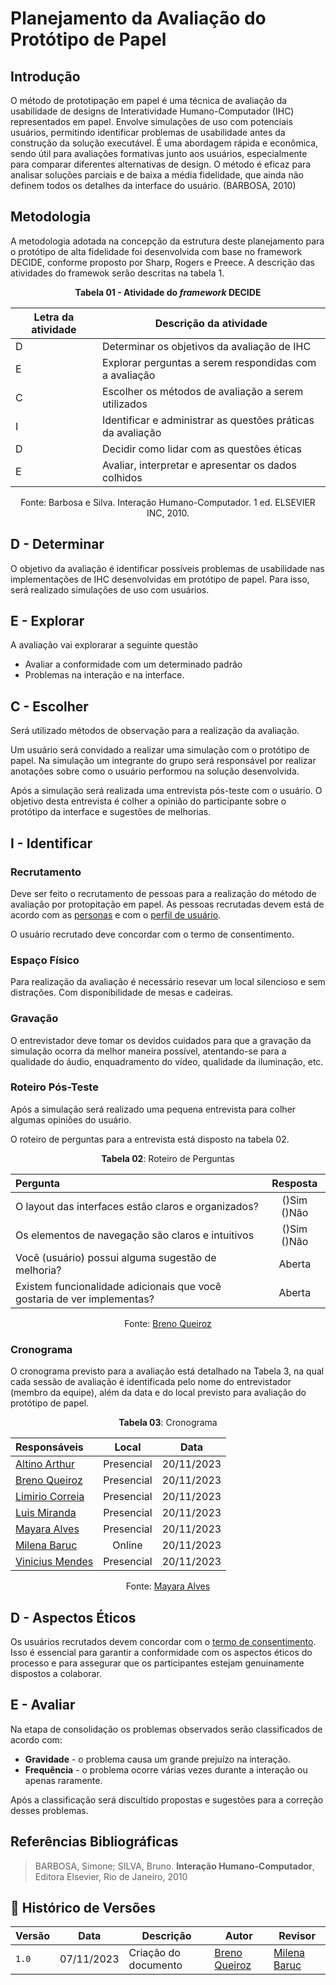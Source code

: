 # Planejamento da Avaliação do Protótipo de Papel

## Introdução

O método de prototipação em papel é uma técnica de avaliação da usabilidade de designs
de Interatividade Humano-Computador (IHC) representados em papel. Envolve simulações de
uso com potenciais usuários, permitindo identificar problemas de usabilidade antes da construção
da solução executável. É uma abordagem rápida e econômica, sendo útil para avaliações formativas
junto aos usuários, especialmente para comparar diferentes alternativas de design.
O método é eficaz para analisar soluções parciais e de baixa a média fidelidade, que
ainda não definem todos os detalhes da interface do usuário. (BARBOSA, 2010)

## Metodologia

A metodologia adotada na concepção da estrutura deste planejamento para o protótipo de alta fidelidade foi desenvolvida com base no framework DECIDE, conforme proposto por Sharp, Rogers e Preece. A descrição das atividades do framewok serão descritas na tabela 1.

<p align="center"><b>Tabela 01 - Atividade do <i>framework</i> DECIDE</b></p>

| **Letra da atividade** | **Descrição da atividade**                                  |
| ---------------------- | ----------------------------------------------------------- |
| D                      | Determinar os objetivos da avaliação de IHC                 |
| E                      | Explorar perguntas a serem respondidas com a avaliação      |
| C                      | Escolher os métodos de avaliação a serem utilizados         |
| I                      | Identificar e administrar as questões práticas da avaliação |
| D                      | Decidir como lidar com as questões éticas                   |
| E                      | Avaliar, interpretar e apresentar os dados colhidos         |

<p align="center">Fonte: Barbosa e Silva. Interação Humano-Computador. 1 ed.  ELSEVIER INC, 2010.</p>

## D - Determinar

O objetivo da avaliação é identificar possíveis problemas de usabilidade nas implementações
de IHC desenvolvidas em protótipo de papel. Para isso, será realizado simulações de uso com
usuários.

## E - Explorar

A avaliação vai explorarar a seguinte questão

- Avaliar a conformidade com um determinado padrão
- Problemas na interação e na interface.

## C - Escolher

Será utilizado métodos de observação para a realização da avaliação.

Um usuário será convidado a realizar uma simulação com o protótipo de papel. Na simulação
um integrante do grupo será responsável por realizar anotações sobre como o usuário performou
na solução desenvolvida.

Após a simulação será realizada uma entrevista pós-teste com o usuário. O objetivo desta entrevista é
colher a opinião do participante sobre o protótipo da interface
e sugestões de melhorias.

## I - Identificar

### Recrutamento

Deve ser feito o recrutamento de pessoas para a realização do método de avaliação por protopitação
em papel. As pessoas recrutadas devem está de acordo com as 
[personas](../../../elicitacao/Persona.md) e com o [perfil de usuário](../../../elicitacao/PerfilUsuario.md).

O usuário recrutado deve concordar com o termo de consentimento.

### Espaço Físico

Para realização da avaliação é necessário resevar um local silencioso e sem distrações. Com disponibilidade de mesas e cadeiras.

### Gravação

O entrevistador deve tomar os devidos cuidados para que a gravação da simulação ocorra 
da melhor maneira possível, atentando-se para a qualidade do áudio, enquadramento do vídeo,
qualidade da iluminação, etc.

### Roteiro Pós-Teste

Após a simulação será realizado uma pequena entrevista para colher algumas opiniões
do usuário.

O roteiro de perguntas para a entrevista está disposto na tabela 02.

<center>

**Tabela 02**: Roteiro de Perguntas

| Pergunta | Resposta |
|:----| :---:|
| O layout das interfaces estão claros e organizados? |()Sim ()Não   |
| Os elementos de navegação são claros e intuitivos | ()Sim ()Não |
| Você (usuário) possui alguma sugestão de melhoria?                        | Aberta |
| Existem funcionalidade adicionais que  você gostaria de ver implementas?  | Aberta |

Fonte: [Breno Queiroz](https://github.com/brenob6)

</center>

### Cronograma

O cronograma previsto para a avaliação está detalhado na Tabela 3, na qual cada sessão de avaliação é identificada pelo nome do entrevistador (membro da equipe), além da data e do local previsto para avaliação do protótipo de papel.
<center>

**Tabela 03**: Cronograma

|Responsáveis   | Local                |   Data |
|:----| :---:|:---:|
| [Altino Arthur](https://github.com/arthurrochamoreira)  | Presencial  | 20/11/2023 |
| [Breno Queiroz](https://github.com/brenob6) | Presencial   | 20/11/2023 |
| [Limirio Correia](https://github.com/LimirioGuimaraes) | Presencial  | 20/11/2023  |
| [Luis Miranda](https://github.com/LuisMiranda10)  | Presencial   | 20/11/2023  |
|  [Mayara Alves](https://github.com/Mayara-tech)   | Presencial  | 20/11/2023 |
| [Milena Baruc](https://github.com/MilenaBaruc)  |  Online  |  20/11/2023  |
| [Vinicius Mendes](https://github.com/yabamiah)   |  Presencial |  20/11/2023  |                   

Fonte: [Mayara Alves](https://github.com/Mayara-tech)

</center>

## D - Aspectos Éticos

Os usuários recrutados devem concordar com o [termo de consentimento](../../../elicitacao/termoConsertimento.pdf). Isso 
é essencial para garantir a conformidade com os aspectos éticos do processo e para assegurar
que os participantes estejam genuinamente dispostos a colaborar.

## E - Avaliar

Na etapa de consolidação os problemas observados serão classificados de acordo com:

- **Gravidade** - o problema causa um grande prejuízo na interação.
- **Frequência** - o problema ocorre várias vezes durante a interação ou apenas raramente.

Após a classificação será discultido propostas e sugestões para a correção desses problemas.

## Referências Bibliográficas

> BARBOSA, Simone; SILVA, Bruno. **Interação Humano-Computador**, Editora Elsevier, Rio de Janeiro, 2010

## 📑 Histórico de Versões

| **Versão**   |   **Data**   | **Descrição** | **Autor** | **Revisor** |
|--------|---------|-----------|--------|---------|
|`1.0`| 07/11/2023 | Criação do documento | [Breno Queiroz](https://github.com/brenob6)| [Milena Baruc](https://github.com/MilenaBaruc) |

